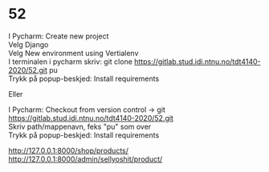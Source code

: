 # 52

I Pycharm: Create new project  
Velg Django  
Velg New environment using Vertialenv  
I terminalen i pycharm skriv: git clone https://gitlab.stud.idi.ntnu.no/tdt4140-2020/52.git pu  
Trykk på popup-beskjed: Install requirements  

Eller  

I Pycharm: Checkout from version control -> git  
https://gitlab.stud.idi.ntnu.no/tdt4140-2020/52.git  
Skriv path/mappenavn, feks "pu" som over  
Trykk på popup-beskjed: Install requirements  

http://127.0.0.1:8000/shop/products/  
http://127.0.0.1:8000/admin/sellyoshit/product/
